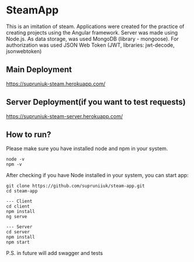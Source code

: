 # SteamApp
This is an imitation of steam. Applications were created for the practice of creating projects using the Angular framework. 
Server was made using Node.js.
As data storage, was used MongoDB (library - mongoose).
For authorization was used JSON Web Token (JWT, libraries: jwt-decode, jsonwebtoken)

## Main Deployment
https://supruniuk-steam.herokuapp.com/
## Server Deployment(if you want to test requests)
https://supruniuk-steam-server.herokuapp.com/

## How to run?
 Please make sure you have installed node and npm in your system.
 ```
 node -v
 npm -v
 ```
 
 After checking if you have Node installed in your system, you can start app:
 ```
 git clone https://github.com/supruniiuk/steam-app.git
 cd steam-app
 
--- Client
 cd client
 npm install
 ng serve
 
--- Server
 cd server
 npm install
 npm start
 
 ```    
 
 
P.S. in future will add swagger and tests
